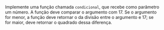 Implemente uma função chamada `condicional`, que recebe como parâmetro um número. A função deve comparar o argumento com 17. Se o argumento for menor, a função deve retornar o da divisão entre o argumento e 17; se for maior, deve retornar o quadrado dessa diferença.